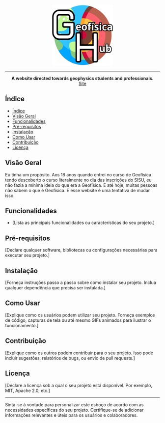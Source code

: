 <p align="center">
  <img src="assets/img/geo_hub_bg.png" width="200" height="200">
</p>

----------------------------------------
<div style="text-align: center;">
    <strong>A website directed towards geophysics students and professionals.</strong>
    <br>
    <a href="albano-a.github.io">Site</a>
</div>

## Índice

- [Índice](#índice)
- [Visão Geral](#visão-geral)
- [Funcionalidades](#funcionalidades)
- [Pré-requisitos](#pré-requisitos)
- [Instalação](#instalação)
- [Como Usar](#como-usar)
- [Contribuição](#contribuição)
- [Licença](#licença)

## Visão Geral

Eu tinha um propósito. Aos 18 anos quando entrei no curso de Geofísica tendo descoberto o curso literalmente no dia das inscrições do SISU, eu não fazia a mínima ideia do que era a Geofísica. E até hoje, muitas pessoas não sabem o que é Geofísica. E esse website é uma tentativa de mudar isso. 

## Funcionalidades

- [Lista as principais funcionalidades ou características do seu projeto.]

## Pré-requisitos

[Declare qualquer software, bibliotecas ou configurações necessárias para executar seu projeto.]

## Instalação

[Forneça instruções passo a passo sobre como instalar seu projeto. Inclua qualquer dependência que precisa ser instalada.]

## Como Usar

[Explique como os usuários podem utilizar seu projeto. Forneça exemplos de código, capturas de tela ou até mesmo GIFs animados para ilustrar o funcionamento.]

## Contribuição

[Explique como os outros podem contribuir para o seu projeto. Isso pode incluir sugestões, relatórios de bugs, ou envio de pull requests.]

## Licença

[Declare a licença sob a qual o seu projeto está disponível. Por exemplo, MIT, Apache 2.0, etc.]

---

Sinta-se à vontade para personalizar este esboço de acordo com as necessidades específicas do seu projeto. Certifique-se de adicionar informações relevantes e úteis para os usuários e colaboradores.
    